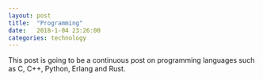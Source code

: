 ```yaml
---
layout: post
title:  "Programming"
date:   2018-1-04 23:26:00
categories: technology
---
```


This post is going to be a continuous post on programming languages such as C, C++, Python, Erlang and Rust.

